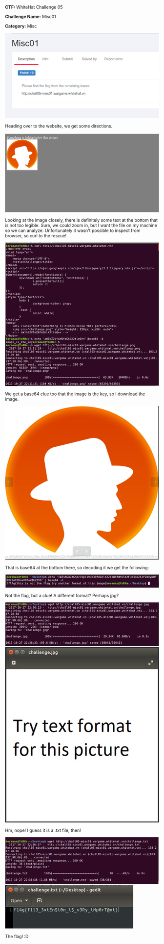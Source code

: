 <b>CTF:</b>
WhiteHat Challenge 05

<b>Challenge Name:</b>
Misc01

<b>Category:</b>
Misc

<img src="https://github.com/Keramas/CTF-Writeups/blob/master/Images/whitehat_misc01/challengestart.png">

Heading over to the website, we get some directions.

<img src="https://github.com/Keramas/CTF-Writeups/blob/master/Images/whitehat_misc01/start.png">

Looking at the image closely, there is definitely some text at the bottom that is not too legible. Sure, we could zoom in, but I want the file on my machine so we can analyze. Unfortunately it wasn't possible to inspect from browser, so curl to the rescue!

<img src="https://github.com/Keramas/CTF-Writeups/blob/master/Images/whitehat_misc01/whitehatchallenge1.png">

We get a base64 clue too that the image is the key, so I download the image.

<img src="https://github.com/Keramas/CTF-Writeups/blob/master/Images/whitehat_misc01/base64stuff.png">

That is base64 at the bottom there, so decoding it we get the following:

<img src="https://github.com/Keramas/CTF-Writeups/blob/master/Images/whitehat_misc01/moreinfo.png">

Not the flag, but a clue! A different format? Perhaps jpg? 

<img src="https://github.com/Keramas/CTF-Writeups/blob/master/Images/whitehat_misc01/rabbitholejpg.png">
<img src="https://github.com/Keramas/CTF-Writeups/blob/master/Images/whitehat_misc01/deeper.png">

Hm, nope! I guess it is a .txt file, then!

<img src="https://github.com/Keramas/CTF-Writeups/blob/master/Images/whitehat_misc01/rabbithole.png">

<img src="https://github.com/Keramas/CTF-Writeups/blob/master/Images/whitehat_misc01/flag.png">

The flag! :D












